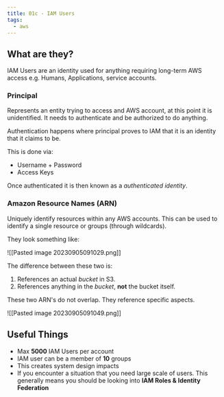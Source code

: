 ```yaml
---
title: 01c - IAM Users
tags:
  - aws
---
```

## What are they?

IAM Users are an identity used for anything requiring long-term AWS access e.g. Humans, Applications, service accounts.

### Principal

Represents an entity trying to access and AWS account, at this point it is unidentified. It needs to authenticate and be authorized to do anything.

Authentication happens where principal proves to IAM that it is an identity that it claims to be.

This is done via:
- Username + Password
- Access Keys

Once authenticated it is then known as a *authenticated identity*. 

### Amazon Resource Names (ARN)

Uniquely identify resources within any AWS accounts. This can be used to identify a single resource or groups (through wildcards).

They look something like:

![[Pasted image 20230905091029.png]]

The difference between these two is:

1) References an actual *bucket* in S3.
2) References anything in the *bucket*, **not** the bucket itself.

These two ARN's do not overlap. They reference specific aspects.

![[Pasted image 20230905091049.png]]

## Useful Things

- Max **5000** IAM Users per account
- IAM user can be a member of **10** groups
- This creates system design impacts
- If you encounter a situation that you need large scale of users. This generally means you should be looking into **IAM Roles & Identity Federation**